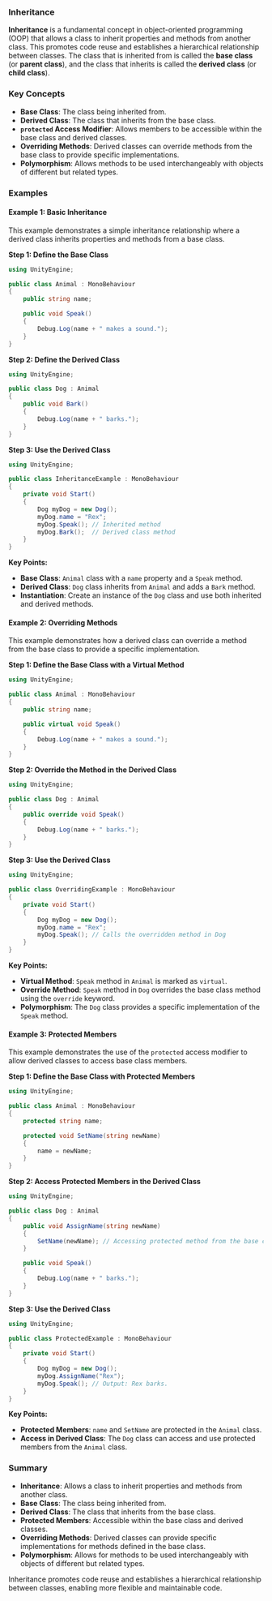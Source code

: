 

### Inheritance

**Inheritance** is a fundamental concept in object-oriented programming (OOP) that allows a class to inherit properties and methods from another class. This promotes code reuse and establishes a hierarchical relationship between classes. The class that is inherited from is called the **base class** (or **parent class**), and the class that inherits is called the **derived class** (or **child class**).

### Key Concepts

- **Base Class**: The class being inherited from.
- **Derived Class**: The class that inherits from the base class.
- **`protected` Access Modifier**: Allows members to be accessible within the base class and derived classes.
- **Overriding Methods**: Derived classes can override methods from the base class to provide specific implementations.
- **Polymorphism**: Allows methods to be used interchangeably with objects of different but related types.

### Examples

#### Example 1: Basic Inheritance

This example demonstrates a simple inheritance relationship where a derived class inherits properties and methods from a base class.

**Step 1: Define the Base Class**

```csharp
using UnityEngine;

public class Animal : MonoBehaviour
{
    public string name;

    public void Speak()
    {
        Debug.Log(name + " makes a sound.");
    }
}
```

**Step 2: Define the Derived Class**

```csharp
using UnityEngine;

public class Dog : Animal
{
    public void Bark()
    {
        Debug.Log(name + " barks.");
    }
}
```

**Step 3: Use the Derived Class**

```csharp
using UnityEngine;

public class InheritanceExample : MonoBehaviour
{
    private void Start()
    {
        Dog myDog = new Dog();
        myDog.name = "Rex";
        myDog.Speak(); // Inherited method
        myDog.Bark();  // Derived class method
    }
}
```

**Key Points:**
- **Base Class**: `Animal` class with a `name` property and a `Speak` method.
- **Derived Class**: `Dog` class inherits from `Animal` and adds a `Bark` method.
- **Instantiation**: Create an instance of the `Dog` class and use both inherited and derived methods.

#### Example 2: Overriding Methods

This example demonstrates how a derived class can override a method from the base class to provide a specific implementation.

**Step 1: Define the Base Class with a Virtual Method**

```csharp
using UnityEngine;

public class Animal : MonoBehaviour
{
    public string name;

    public virtual void Speak()
    {
        Debug.Log(name + " makes a sound.");
    }
}
```

**Step 2: Override the Method in the Derived Class**

```csharp
using UnityEngine;

public class Dog : Animal
{
    public override void Speak()
    {
        Debug.Log(name + " barks.");
    }
}
```

**Step 3: Use the Derived Class**

```csharp
using UnityEngine;

public class OverridingExample : MonoBehaviour
{
    private void Start()
    {
        Dog myDog = new Dog();
        myDog.name = "Rex";
        myDog.Speak(); // Calls the overridden method in Dog
    }
}
```

**Key Points:**
- **Virtual Method**: `Speak` method in `Animal` is marked as `virtual`.
- **Override Method**: `Speak` method in `Dog` overrides the base class method using the `override` keyword.
- **Polymorphism**: The `Dog` class provides a specific implementation of the `Speak` method.

#### Example 3: Protected Members

This example demonstrates the use of the `protected` access modifier to allow derived classes to access base class members.

**Step 1: Define the Base Class with Protected Members**

```csharp
using UnityEngine;

public class Animal : MonoBehaviour
{
    protected string name;

    protected void SetName(string newName)
    {
        name = newName;
    }
}
```

**Step 2: Access Protected Members in the Derived Class**

```csharp
using UnityEngine;

public class Dog : Animal
{
    public void AssignName(string newName)
    {
        SetName(newName); // Accessing protected method from the base class
    }

    public void Speak()
    {
        Debug.Log(name + " barks.");
    }
}
```

**Step 3: Use the Derived Class**

```csharp
using UnityEngine;

public class ProtectedExample : MonoBehaviour
{
    private void Start()
    {
        Dog myDog = new Dog();
        myDog.AssignName("Rex");
        myDog.Speak(); // Output: Rex barks.
    }
}
```

**Key Points:**
- **Protected Members**: `name` and `SetName` are protected in the `Animal` class.
- **Access in Derived Class**: The `Dog` class can access and use protected members from the `Animal` class.

### Summary

- **Inheritance**: Allows a class to inherit properties and methods from another class.
- **Base Class**: The class being inherited from.
- **Derived Class**: The class that inherits from the base class.
- **Protected Members**: Accessible within the base class and derived classes.
- **Overriding Methods**: Derived classes can provide specific implementations for methods defined in the base class.
- **Polymorphism**: Allows for methods to be used interchangeably with objects of different but related types.

Inheritance promotes code reuse and establishes a hierarchical relationship between classes, enabling more flexible and maintainable code.
